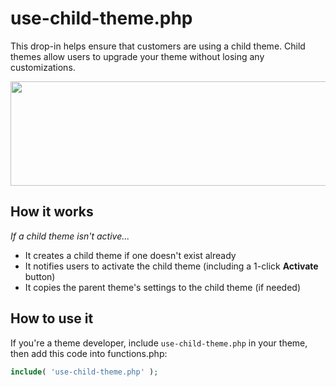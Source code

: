 # use-child-theme.php
This drop-in helps ensure that customers are using a child theme. Child themes allow users to upgrade your theme without losing any customizations.

<img src="http://i.imgur.com/dvLchUj.png" width="508" height="167" />

## How it works

_If a child theme isn't active..._
* It creates a child theme if one doesn't exist already
* It notifies users to activate the child theme (including a 1-click **Activate** button)
* It copies the parent theme's settings to the child theme (if needed)

## How to use it

If you're a theme developer, include `use-child-theme.php` in your theme, then add this code into functions.php:

```php
include( 'use-child-theme.php' );
```
